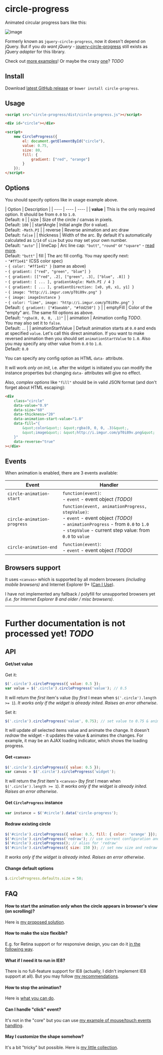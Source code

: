 circle-progress
===============

Animated circular progress bars like this:

![image](http://i.imgur.com/zV5VUQG.png)

Formerly known as `jquery-circle-progress`, now it doesn't depend on jQuery.
But if you *do want jQuery* - [jquery-circle-progress](https://github.com/kottenator/jquery-circle-progress)
still exists as jQuery *adapter* for this library.

Check out [more examples](http://kottenator.github.io/circle-progress/)!
Or maybe the crazy [one](http://jsbin.com/vatuza/1/)? *TODO*

Install
-------
Download [latest GitHub release](https://github.com/kottenator/circle-progress/releases)
or `bower install circle-progress`.

Usage
-----
```html
<script src="circle-progress/dist/circle-progress.js"></script>

<div id="circle"></div>

<script>
    new CircleProgress({
        el: document.getElementById("circle"),
        value: 0.75,
        size: 80,
        fill: {
            gradient: ["red", "orange"]
        }
    });
</script>
```

Options
-------
You should specify options like in usage example above.

| Option  | Description |
| ---- | ---- | ---- |
| **value** | This is the only required option. It should be from `0.0` to `1.0`. <br> Default: `0` |
| size | Size of the circle / canvas in pixels. <br> Default: `100` |
| startAngle | Initial angle (for `0` value). <br> Default: `-Math.PI` |
| reverse | Reverse animation and arc draw<br> Default: `false` |
| thickness | Width of the arc. By default it's automatically calculated as `1/14` of `size` but you may set your own number. <br> Default: `"auto"` |
| lineCap | Arc line cap: `"butt"`, `"round"` or `"square"` - [read more](https://developer.mozilla.org/en-US/docs/Web/API/CanvasRenderingContext2D.lineCap). <br> Default: `"butt"`
| fill | The arc fill config. You may specify next: <br>- `"#ff1e41"` (CSS color spec) <br>- `{ color: "#ff1e41" }` (same as above) <br>- `{ gradient: ["red", "green", "blue"] }` <br>- `{ gradient: [["red", .2], ["green", .3], ["blue", .8]] }` <br>- `{ gradient: [ ... ], gradientAngle: Math.PI / 4 }` <br>- `{ gradient: [ ... ], gradientDirection: [x0, y0, x1, y1] }` <br>- `{ image: "http://i.imgur.com/pT0i89v.png" }`<br>- `{ image: imageInstance }`<br>- `{ color: "lime", image: "http://i.imgur.com/pT0i89v.png" }` <br> Default: `{ gradient: ["#3aeabb", "#fdd250"] }` |
| emptyFill | Color of the "empty" arc. The same fill options as above. <br> Default: `"rgba(0, 0, 0, .1)"` |
| animation | Animation config *TODO*. <br> You may also set it to `false`. <br> Default: ... |
| animationStartValue | Default animation starts at `0.0` and ends at specified `value`. Let's call this direct animation. If you want to make reversed animation then you should set `animationStartValue` to `1.0`. Also you may specify any other value from `0.0` to `1.0`. <br> Default: `0.0`

You can specify any config option as HTML `data-` attribute.

It will work *only on init*, i.e. after the widget is initiated you can modify the instance properties
but changing `data-` attributes will give no effect.

Also, *complex options* like `"fill"` should be in valid JSON format (and don't forget about HTML escaping):

```html
<div
    class="circle"
    data-value="0.9"
    data-size="60"
    data-thickness="20"
    data-animation-start-value="1.0"
    data-fill="{
        &quot;color&quot;: &quot;rgba(0, 0, 0, .3)&quot;,
        &quot;image&quot;: &quot;http://i.imgur.com/pT0i89v.png&quot;
    }"
    data-reverse="true"
></div>
```

Events
------
When animation is enabled, there are 3 events available:

| Event | Handler |
| ---- | ---- |
| `circle-animation-start` | `function(event)`: <br>- `event` - event object *(TODO)* |
| `circle-animation-progress` | `function(event, animationProgress, stepValue)`: <br>- `event` - event object *(TODO)* <br>- `animationProgress` - from `0.0` to `1.0` <br>- `stepValue` - current step value: from `0.0` to `value` |
| `circle-animation-end` | `function(event)`: <br>- `event` - event object *(TODO)* |

Browsers support
----------------
It uses `<canvas>` which is supported by all modern browsers *(including mobile browsers)*
and Internet Explorer 9+ ([Can I Use](http://caniuse.com/#search=canvas)).

I have not implemented any fallback / polyfill for unsupported browsers yet
*(i.e. for Internet Explorer 8 and older / misc browsers)*.

----

# Further documentation is not processed yet! *TODO*

API
---

#### Get/set value

Get it:
```js
$('.circle').circleProgress({ value: 0.5 });
var value = $('.circle').circleProgress('value'); // 0.5
```

It will return the *first* item's value (by *first* I mean when `$('.circle').length >= 1`).
*It works only if the widget is already inited. Raises an error otherwise*.

Set it:
```js
$('.circle').circleProgress('value', 0.75); // set value to 0.75 & animate the change 
```

It will update *all* selected items value and animate the change. 
It doesn't *redraw* the widget - it updates the value & animates the changes.
For example, it may be an AJAX loading indicator, which shows the loading progress.

#### Get `<canvas>`

```js
$('.circle').circleProgress({ value: 0.5 });
var canvas = $('.circle').circleProgress('widget');
```

It will return the *first* item's `<canvas>` (by *first* I mean when `$('.circle').length >= 1`).
*It works only if the widget is already inited. Raises an error otherwise*.

#### Get `CircleProgress` instance
```js
var instance = $('#circle').data('circle-progress');
```

#### Redraw existing circle
```js
$('#circle').circleProgress({ value: 0.5, fill: { color: 'orange' }});
$('#circle').circleProgress('redraw'); // use current configuration and redraw
$('#circle').circleProgress(); // alias for 'redraw'
$('#circle').circleProgress({ size: 150 }); // set new size and redraw
```

*It works only if the widget is already inited. Raises an error otherwise*.

#### Change default options
```js
$.circleProgress.defaults.size = 50;
```

FAQ
---

#### How to start the animation only when the circle appears in browser's view (on scrolling)?

Here is [my proposed solution](https://github.com/kottenator/jquery-circle-progress/issues/8).

#### How to make the size flexible?

E.g. for Retina support or for responsive design, you can do it [in the following way](https://github.com/kottenator/jquery-circle-progress/issues/17).

#### What if I need it to run in IE8?

There is no full-feature support for IE8 (actually, I didn't implement IE8 support at all). But you may follow [my recommendations](https://github.com/kottenator/jquery-circle-progress/issues/35).

#### How to stop the animation?

Here is [what you can do](https://github.com/kottenator/jquery-circle-progress/issues/37).

#### Can I handle "click" event?

It's not in the "core" but you can use [my example of mouse/touch events handling](http://output.jsbin.com/fetequ/5).

#### May I customize the shape somehow?

It's a bit "tricky" but possible. Here is [my little collection](https://github.com/kottenator/jquery-circle-progress/wiki/Custom-layouts).

